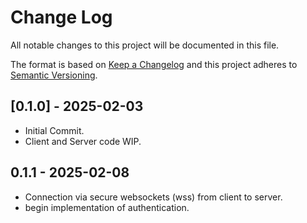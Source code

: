 
# Change Log
All notable changes to this project will be documented in this file.
 
The format is based on [Keep a Changelog](http://keepachangelog.com/)
and this project adheres to [Semantic Versioning](http://semver.org/).
 
## [0.1.0] - 2025-02-03
 - Initial Commit.
 - Client and Server code WIP.

## 0.1.1 - 2025-02-08
 - Connection via secure websockets (wss) from client to server.
 - begin implementation of authentication.
 
 
